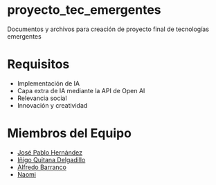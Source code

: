 # proyecto_tec_emergentes
Documentos y archivos para creación de proyecto final de tecnologías emergentes

# Requisitos
* Implementación de IA
* Capa extra de IA mediante la API de Open AI
* Relevancia social
* Innovación y creatividad

# Miembros del Equipo
* [José Pablo Hernández](https://github.com/JPHAJP)
* [Iñigo Quitana Delgadillo](https://github.com/Inigo1405)
* [Alfredo Barranco](https://github.com/AlfredoB14)
* [Naomi ](https://github.com/NaomiDH03)
